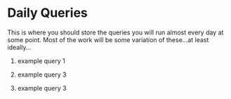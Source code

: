 # Daily Queries

This is where you should store the queries you will run almost every day at some point.  Most of the work will be some variation of these...at least ideally...

1. example query 1

2. example query 3

3. example query 3
